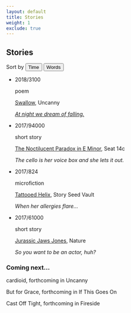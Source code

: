 ```yaml
---
layout: default
title: Stories
weight: 1
exclude: true
---
```


Stories
-------


Sort by <button onclick='sortdate();'>Time</button> <button onclick='sortwc();'>Words</button>

<script src="https://ajax.googleapis.com/ajax/libs/jquery/3.3.1/jquery.min.js"></script>
<script>

function sortUsingNestedText(parent, childSelector, keySelector,isint) {
    var items = parent.children(childSelector).sort(function(a, b) {
    	if(isint){
    		var vA = parseInt($(keySelector, a).text());
        	var vB = parseInt($(keySelector, b).text());
    	} else {
        var vA = $(keySelector, a).text();
        var vB = $(keySelector, b).text();
    }
        return (vA > vB) ? -1 : (vA < vB) ? 1 : 0;
    });
    parent.append(items);
}



function sortwc(){
sortUsingNestedText($('#timeline'),"li","span.wc",true);
  $('.date').css("visibility", "hidden");
  $('.wc').css("visibility", "visible");
}
function sortdate(){
sortUsingNestedText($('#timeline'),"li","span.date",false);
  $('.wc').css("visibility", "hidden");
  $('.date').css("visibility", "visible");
}
</script>



<ul id='timeline'>


<li class='work'>
<span class='date'>2018/3</span><span class='wc'>100</span>
<span class='circle'></span>
<div class='content'>
<p style="visibility: visible;">
poem
</p>
<span class='title'><a href="https://uncannymagazine.com/article/swallow/" target="_blank">Swallow</a>, Uncanny</span>
<p><em><a href="notes/swallow.html">At night we dream of falling.</a></em></p>
</div>
</li>

<li class='work'>
<span class='date'>2017/9</span><span class='wc'>4000</span>
<span class='circle'></span>
<div class='content'>
<p style="visibility: visible;">
short story
</p>
<span class='title'><a href="https://seat14c.com/future_ideas/15F" target="_blank">The Noctilucent Paradox in E Minor</a>, Seat 14c</span>
<p><em>The cello is her voice box and she lets it out.</em></p>
</div>
</li>


<li class='work'>
<span class='date'>2017/8</span><span class='wc'>24</span>
<span class='circle'></span>
<div class='content'>
<p style="visibility: visible;">
microfiction
</p>
<span class='title'><a href="https://storyseedvault.com/2017/08/16/46/" target="_blank">Tattooed Helix</a>, Story Seed Vault</span>
<p><em>When her allergies flare...</em></p>
</div>
</li>

<li class='work'>
<span class='date'>2017/6</span><span class='wc'>1000</span>
<span class='circle'></span>
<div class='content'>
<p style="visibility: visible;">
short story
</p>
<span class='title'><a href="https://www.nature.com/nature/journal/v546/n7660/full/546696a.html" target="_blank">Jurassic Jaws Jones</a>, Nature</span>
<p><em>So you want to be an actor, huh?</em></p>
</div>
</li>

</ul>


### Coming next...

cardioid, forthcoming in Uncanny<br>

But for Grace, forthcoming in If This Goes On<br>

Cast Off Tight, forthcoming in Fireside<br>

